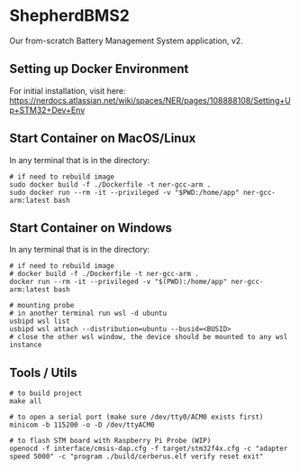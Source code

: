 # ShepherdBMS2
Our from-scratch Battery Management System application, v2.

## Setting up Docker Environment
For initial installation, visit here: https://nerdocs.atlassian.net/wiki/spaces/NER/pages/108888108/Setting+Up+STM32+Dev+Env

## Start Container on MacOS/Linux
In any terminal that is in the directory:

    # if need to rebuild image
    sudo docker build -f ./Dockerfile -t ner-gcc-arm .
    sudo docker run --rm -it --privileged -v "$PWD:/home/app" ner-gcc-arm:latest bash
    
## Start Container on Windows
In any terminal that is in the directory:

    # if need to rebuild image
    # docker build -f ./Dockerfile -t ner-gcc-arm .
    docker run --rm -it --privileged -v "$(PWD):/home/app" ner-gcc-arm:latest bash

    # mounting probe
    # in another terminal run wsl -d ubuntu
    usbipd wsl list
    usbipd wsl attach --distribution=ubuntu --busid=<BUSID>
    # close the other wsl window, the device should be mounted to any wsl instance
    
## Tools / Utils

    # to build project
    make all

    # to open a serial port (make sure /dev/tty0/ACM0 exists first)
    minicom -b 115200 -o -D /dev/ttyACM0

    # to flash STM board with Raspberry Pi Probe (WIP)
    openocd -f interface/cmsis-dap.cfg -f target/stm32f4x.cfg -c "adapter speed 5000" -c "program ./build/cerberus.elf verify reset exit"
